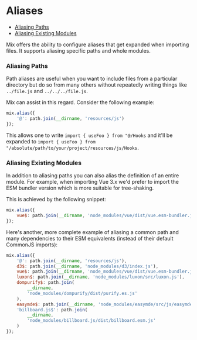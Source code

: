 # Aliases

-   [Aliasing Paths](#aliasing-paths)
-   [Aliasing Existing Modules](#aliasing-existing-modules)

Mix offers the ability to configure aliases that get expanded when importing files. It supports aliasing specific paths and whole modules.

### Aliasing Paths

Path aliases are useful when you want to include files from a particular directory but do so from many others without repeatedly writing things like `../file.js` and `../../../file.js`.

Mix can assist in this regard. Consider the following example:

```js
mix.alias({
    '@': path.join(__dirname, 'resources/js')
});
```

This allows one to write `import { useFoo } from "@/Hooks` and it'll be expanded to `import { useFoo } from "/absolute/path/to/your/project/resources/js/Hooks`.

### Aliasing Existing Modules

In addition to aliasing paths you can also alias the definition of an entire module.
For example, when importing Vue 3.x we'd prefer to import the ESM bundler version which is more suitable for tree-shaking.

This is achieved by the following snippet:

```js
mix.alias({
    vue$: path.join(__dirname, 'node_modules/vue/dist/vue.esm-bundler.js')
});
```

Here's another, more complete example of aliasing a common path and many dependencies to their ESM equivalents (instead of their default CommonJS imports):

```js
mix.alias({
    '@': path.join(__dirname, 'resources/js'),
    d3$: path.join(__dirname, 'node_modules/d3/index.js'),
    vue$: path.join(__dirname, 'node_modules/vue/dist/vue.esm-bundler.js'),
    luxon$: path.join(__dirname, 'node_modules/luxon/src/luxon.js'),
    dompurify$: path.join(
        __dirname,
        'node_modules/dompurify/dist/purify.es.js'
    ),
    easymde$: path.join(__dirname, 'node_modules/easymde/src/js/easymde.js'),
    'billboard.js$': path.join(
        __dirname,
        'node_modules/billboard.js/dist/billboard.esm.js'
    )
});
```
